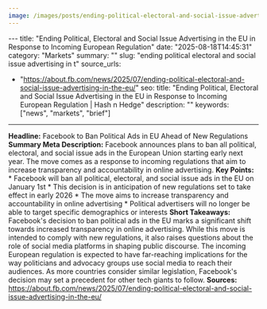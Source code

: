 ```yaml
---
image: /images/posts/ending-political-electoral-and-social-issue-advertising-in-t.png
---
```


﻿---
title: "Ending Political, Electoral and Social Issue Advertising in the EU in Response to Incoming European Regulation"
date: "2025-08-18T14:45:31"
category: "Markets"
summary: ""
slug: "ending political electoral and social issue advertising in t"
source_urls:
  - "https://about.fb.com/news/2025/07/ending-political-electoral-and-social-issue-advertising-in-the-eu/"
seo:
  title: "Ending Political, Electoral and Social Issue Advertising in the EU in Response to Incoming European Regulation | Hash n Hedge"
  description: ""
  keywords: ["news", "markets", "brief"]
---
**Headline:** Facebook to Ban Political Ads in EU Ahead of New Regulations  **Summary Meta Description:** Facebook announces plans to ban all political, electoral, and social issue ads in the European Union starting early next year. The move comes as a response to incoming regulations that aim to increase transparency and accountability in online advertising.  **Key Points:**  * Facebook will ban all political, electoral, and social issue ads in the EU on January 1st * This decision is in anticipation of new regulations set to take effect in early 2026 * The move aims to increase transparency and accountability in online advertising * Political advertisers will no longer be able to target specific demographics or interests  **Short Takeaways:**  Facebook's decision to ban political ads in the EU marks a significant shift towards increased transparency in online advertising. While this move is intended to comply with new regulations, it also raises questions about the role of social media platforms in shaping public discourse.  The incoming European regulation is expected to have far-reaching implications for the way politicians and advocacy groups use social media to reach their audiences. As more countries consider similar legislation, Facebook's decision may set a precedent for other tech giants to follow.  **Sources:** https://about.fb.com/news/2025/07/ending-political-electoral-and-social-issue-advertising-in-the-eu/
